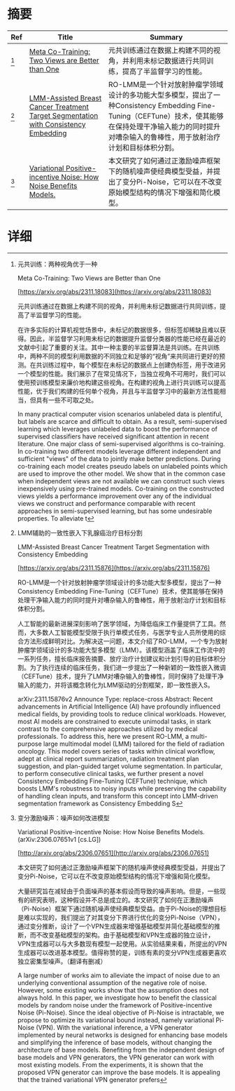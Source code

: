 # 摘要

| Ref | Title | Summary |
| --- | --- | --- |
| [^1] | [Meta Co-Training: Two Views are Better than One](https://arxiv.org/abs/2311.18083) | 元共训练通过在数据上构建不同的视角，并利用未标记数据进行共同训练，提高了半监督学习的性能。 |
| [^2] | [LMM-Assisted Breast Cancer Treatment Target Segmentation with Consistency Embedding](https://arxiv.org/abs/2311.15876) | RO-LMM是一个针对放射肿瘤学领域设计的多功能大型多模型，提出了一种Consistency Embedding Fine-Tuning（CEFTune）技术，使其能够在保持处理干净输入能力的同时提升对嘈杂输入的鲁棒性，用于放射治疗计划和目标体积分割。 |
| [^3] | [Variational Positive-incentive Noise: How Noise Benefits Models.](http://arxiv.org/abs/2306.07651) | 本文研究了如何通过正激励噪声框架下的随机噪声使经典模型受益，并提出了变分Pi-Noise，它可以在不改变原始模型结构的情况下增强和简化模型。 |

# 详细

[^1]: 元共训练：两种视角优于一种

    Meta Co-Training: Two Views are Better than One

    [https://arxiv.org/abs/2311.18083](https://arxiv.org/abs/2311.18083)

    元共训练通过在数据上构建不同的视角，并利用未标记数据进行共同训练，提高了半监督学习的性能。

    

    在许多实际的计算机视觉场景中，未标记的数据很多，但标签却稀缺且难以获得。因此，半监督学习利用未标记的数据提升监督分类器的性能已经在最近的文献中引起了重要的关注。其中一种主要的半监督算法是共训练。在共训练中，两种不同的模型利用数据的不同独立和足够的“视角”来共同进行更好的预测。在共训练过程中，每个模型在未标记的数据点上创建伪标签，用于改进另一个模型的性能。我们展示了在常见情况下，当独立视角不可用时，我们可以使用预训练模型来廉价地构建这些视角。在构建的视角上进行共训练可以提高性能，优于我们构建的任何单个视角，并且与半监督学习中的最新方法性能相当，但具有一些不可取之处。

    In many practical computer vision scenarios unlabeled data is plentiful, but labels are scarce and difficult to obtain. As a result, semi-supervised learning which leverages unlabeled data to boost the performance of supervised classifiers have received significant attention in recent literature. One major class of semi-supervised algorithms is co-training. In co-training two different models leverage different independent and sufficient "views" of the data to jointly make better predictions. During co-training each model creates pseudo labels on unlabeled points which are used to improve the other model. We show that in the common case when independent views are not available we can construct such views inexpensively using pre-trained models. Co-training on the constructed views yields a performance improvement over any of the individual views we construct and performance comparable with recent approaches in semi-supervised learning, but has some undesirable properties. To alleviate t
    
[^2]: LMM辅助的一致性嵌入下乳腺癌治疗目标分割

    LMM-Assisted Breast Cancer Treatment Target Segmentation with Consistency Embedding

    [https://arxiv.org/abs/2311.15876](https://arxiv.org/abs/2311.15876)

    RO-LMM是一个针对放射肿瘤学领域设计的多功能大型多模型，提出了一种Consistency Embedding Fine-Tuning（CEFTune）技术，使其能够在保持处理干净输入能力的同时提升对嘈杂输入的鲁棒性，用于放射治疗计划和目标体积分割。

    

    人工智能的最新进展深刻影响了医学领域，为降低临床工作量提供了工具。然而，大多数人工智能模型受限于执行单模式任务，与医学专业人员所使用的综合方法形成鲜明对比。为解决这一问题，本文介绍了RO-LMM，一个专为放射肿瘤学领域设计的多功能大型多模型（LMM）。该模型涵盖了临床工作流中的一系列任务，擅长临床报告摘要、放疗治疗计划建议和计划引导的目标体积分割。为了执行连续的临床任务，我们进一步提出了一种新颖的一致性嵌入微调（CEFTune）技术，提升了LMM对嘈杂输入的鲁棒性，同时保持了处理干净输入的能力，并将该概念转化为LMM驱动的分割框架，即一致性嵌入S。

    arXiv:2311.15876v2 Announce Type: replace-cross  Abstract: Recent advancements in Artificial Intelligence (AI) have profoundly influenced medical fields, by providing tools to reduce clinical workloads. However, most AI models are constrained to execute unimodal tasks, in stark contrast to the comprehensive approaches utilized by medical professionals. To address this, here we present RO-LMM, a multi-purpose large multimodal model (LMM) tailored for the field of radiation oncology. This model covers series of tasks within clinical workflow, adept at clinical report summarization, radiation treatment plan suggestion, and plan-guided target volume segmentation. In particular, to perform consecutive clinical tasks, we further present a novel Consistency Embedding Fine-Tuning (CEFTune) technique, which boosts LMM's robustness to noisy inputs while preserving the capability of handling clean inputs, and transform this concept into LMM-driven segmentation framework as Consistency Embedding S
    
[^3]: 变分激励噪声：噪声如何改进模型

    Variational Positive-incentive Noise: How Noise Benefits Models. (arXiv:2306.07651v1 [cs.LG])

    [http://arxiv.org/abs/2306.07651](http://arxiv.org/abs/2306.07651)

    本文研究了如何通过正激励噪声框架下的随机噪声使经典模型受益，并提出了变分Pi-Noise，它可以在不改变原始模型结构的情况下增强和简化模型。

    

    大量研究旨在减轻由于负面噪声的基本假设而导致的噪声影响。但是，一些现有的研究表明，这种假设并不总是成立的。本文研究了如何在正激励噪声（Pi-Noise）框架下通过随机噪声使经典模型受益。由于Pi-Noise的理想目标是难以实现的，我们提出了对其变分下界进行优化的变分Pi-Noise（VPN），通过变分推断，设计了一个VPN生成器来增强基础模型并简化基础模型的推断，而不改变基础模型的架构。由于基础模型和VPN生成器的独立设计， VPN生成器可以与大多数现有模型一起使用。从实验结果来看，所提出的VPN生成器可以改进基本模型。值得称赞的是，训练有素的变分VPN生成器更喜欢独立密集型噪声。（翻译有删减）

    A large number of works aim to alleviate the impact of noise due to an underlying conventional assumption of the negative role of noise. However, some existing works show that the assumption does not always hold. In this paper, we investigate how to benefit the classical models by random noise under the framework of Positive-incentive Noise (Pi-Noise). Since the ideal objective of Pi-Noise is intractable, we propose to optimize its variational bound instead, namely variational Pi-Noise (VPN). With the variational inference, a VPN generator implemented by neural networks is designed for enhancing base models and simplifying the inference of base models, without changing the architecture of base models. Benefiting from the independent design of base models and VPN generators, the VPN generator can work with most existing models. From the experiments, it is shown that the proposed VPN generator can improve the base models. It is appealing that the trained variational VPN generator prefers
    

